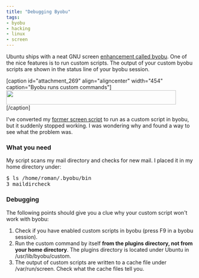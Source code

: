```yaml
---
title: "Debugging Byobu"
tags: 
- byobu
- hacking
- linux
- screen
---
```


Ubuntu ships with a neat GNU screen <a href="https://launchpad.net/byobu" target="_self">enhancement called byobu</a>. One of the nice features is to run custom scripts. The output of your custom byobu scripts are shown in the status line of your byobu session.
<p style="text-align:center;"></p>


[caption id="attachment_269" align="aligncenter" width="454" caption="Byobu runs custom commands"]<a href="http://romanofskiat.wordpress.com/wp-content/uploads/2010/10/byobu.png"><img class="size-full wp-image-269 " title="byobu" src="http://romanofskiat.wordpress.com/wp-content/uploads/2010/10/byobu.png" alt="" width="454" height="38" /></a>[/caption]

I've converted my <a href="http://romanofskiat.wordpress.com/2008/12/20/displaying-usefull-information-in-your-gnu-screen/">former screen script</a> to run as a custom script in byobu, but it suddenly stopped working. I was wondering why and found a way to see what the problem was.
<h3>What you need</h3>
My script scans my mail directory and checks for new mail. I placed it in my home directory under:
<pre>$ ls /home/roman/.byobu/bin
3_maildircheck</pre>
<h3>Debugging</h3>
The following points should give you a clue why your custom script won't work with byobu:
<ol>
	<li>Check if you have enabled custom scripts in byobu (press F9 in a byobu session).</li>
	<li>Run the custom command by itself <strong>from the plugins directory, not from your home directory</strong>. The plugins directory is located under Ubuntu in /usr/lib/byobu/custom.</li>
	<li>The output of custom scripts are written to a cache file under /var/run/screen. Check what the cache files tell you.</li>
</ol>